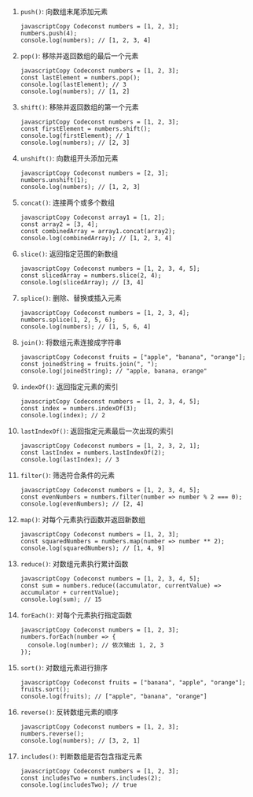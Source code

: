 1. `push()`: 向数组末尾添加元素

   ```
   javascriptCopy Codeconst numbers = [1, 2, 3];
   numbers.push(4);
   console.log(numbers); // [1, 2, 3, 4]
   ```

2. `pop()`: 移除并返回数组的最后一个元素

   ```
   javascriptCopy Codeconst numbers = [1, 2, 3];
   const lastElement = numbers.pop();
   console.log(lastElement); // 3
   console.log(numbers); // [1, 2]
   ```

3. `shift()`: 移除并返回数组的第一个元素

   ```
   javascriptCopy Codeconst numbers = [1, 2, 3];
   const firstElement = numbers.shift();
   console.log(firstElement); // 1
   console.log(numbers); // [2, 3]
   ```

4. `unshift()`: 向数组开头添加元素

   ```
   javascriptCopy Codeconst numbers = [2, 3];
   numbers.unshift(1);
   console.log(numbers); // [1, 2, 3]
   ```

5. `concat()`: 连接两个或多个数组

   ```
   javascriptCopy Codeconst array1 = [1, 2];
   const array2 = [3, 4];
   const combinedArray = array1.concat(array2);
   console.log(combinedArray); // [1, 2, 3, 4]
   ```

6. `slice()`: 返回指定范围的新数组

   ```
   javascriptCopy Codeconst numbers = [1, 2, 3, 4, 5];
   const slicedArray = numbers.slice(2, 4);
   console.log(slicedArray); // [3, 4]
   ```

7. `splice()`: 删除、替换或插入元素

   ```
   javascriptCopy Codeconst numbers = [1, 2, 3, 4];
   numbers.splice(1, 2, 5, 6);
   console.log(numbers); // [1, 5, 6, 4]
   ```

8. `join()`: 将数组元素连接成字符串

   ```
   javascriptCopy Codeconst fruits = ["apple", "banana", "orange"];
   const joinedString = fruits.join(", ");
   console.log(joinedString); // "apple, banana, orange"
   ```

9. `indexOf()`: 返回指定元素的索引

   ```
   javascriptCopy Codeconst numbers = [1, 2, 3, 4, 5];
   const index = numbers.indexOf(3);
   console.log(index); // 2
   ```

10. `lastIndexOf()`: 返回指定元素最后一次出现的索引

    ```
    javascriptCopy Codeconst numbers = [1, 2, 3, 2, 1];
    const lastIndex = numbers.lastIndexOf(2);
    console.log(lastIndex); // 3
    ```

11. `filter()`: 筛选符合条件的元素

    ```
    javascriptCopy Codeconst numbers = [1, 2, 3, 4, 5];
    const evenNumbers = numbers.filter(number => number % 2 === 0);
    console.log(evenNumbers); // [2, 4]
    ```

12. `map()`: 对每个元素执行函数并返回新数组

    ```
    javascriptCopy Codeconst numbers = [1, 2, 3];
    const squaredNumbers = numbers.map(number => number ** 2);
    console.log(squaredNumbers); // [1, 4, 9]
    ```

13. `reduce()`: 对数组元素执行累计函数

    ```
    javascriptCopy Codeconst numbers = [1, 2, 3, 4, 5];
    const sum = numbers.reduce((accumulator, currentValue) => accumulator + currentValue);
    console.log(sum); // 15
    ```

14. `forEach()`: 对每个元素执行指定函数

    ```
    javascriptCopy Codeconst numbers = [1, 2, 3];
    numbers.forEach(number => {
      console.log(number); // 依次输出 1, 2, 3
    });
    ```

15. `sort()`: 对数组元素进行排序

    ```
    javascriptCopy Codeconst fruits = ["banana", "apple", "orange"];
    fruits.sort();
    console.log(fruits); // ["apple", "banana", "orange"]
    ```

16. `reverse()`: 反转数组元素的顺序

    ```
    javascriptCopy Codeconst numbers = [1, 2, 3];
    numbers.reverse();
    console.log(numbers); // [3, 2, 1]
    ```

17. `includes()`: 判断数组是否包含指定元素

    ```
    javascriptCopy Codeconst numbers = [1, 2, 3];
    const includesTwo = numbers.includes(2);
    console.log(includesTwo); // true
    ```